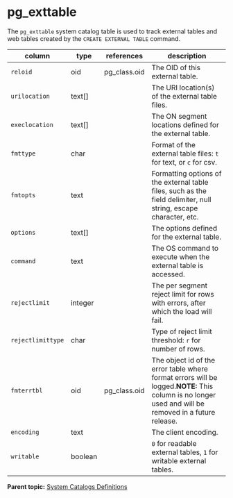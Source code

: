 # pg\_exttable 

The `pg_exttable` system catalog table is used to track external tables and web tables created by the `CREATE EXTERNAL TABLE` command.

|column|type|references|description|
|------|----|----------|-----------|
|`reloid`|oid|pg\_class.oid|The OID of this external table.|
|`urilocation`|text\[\]| |The URI location\(s\) of the external table files.|
|`execlocation`|text\[\]| |The ON segment locations defined for the external table.|
|`fmttype`|char| |Format of the external table files: `t` for text, or `c` for csv.|
|`fmtopts`|text| |Formatting options of the external table files, such as the field delimiter, null string, escape character, etc.|
|`options`|text\[\]| |The options defined for the external table.|
|`command`|text| |The OS command to execute when the external table is accessed.|
|`rejectlimit`|integer| |The per segment reject limit for rows with errors, after which the load will fail.|
|`rejectlimittype`|char| |Type of reject limit threshold: `r` for number of rows.|
|`fmterrtbl`|oid|pg\_class.oid|The object id of the error table where format errors will be logged.**NOTE:** This column is no longer used and will be removed in a future release.<br/>|
|`encoding`|text| |The client encoding.|
|`writable`|boolean| |`0` for readable external tables, `1` for writable external tables.|

**Parent topic:** [System Catalogs Definitions](../system_catalogs/catalog_ref-html.html)

